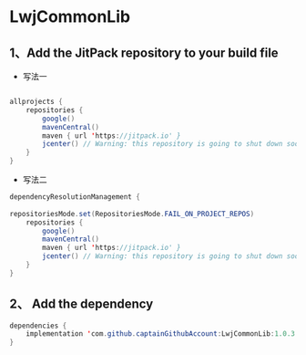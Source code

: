 # LwjCommonLib

## 1、Add the JitPack repository to your build file

* 写法一

```java

allprojects {
    repositories {
        google()
        mavenCentral()
        maven { url 'https://jitpack.io' }
        jcenter() // Warning: this repository is going to shut down soon
    }
}
```

* 写法二

```java
dependencyResolutionManagement {
    
repositoriesMode.set(RepositoriesMode.FAIL_ON_PROJECT_REPOS)
    repositories {
        google()
        mavenCentral()
        maven { url 'https://jitpack.io' }
        jcenter() // Warning: this repository is going to shut down soon
    }
}
```

## 2、 Add the dependency
```java
dependencies {
    implementation 'com.github.captainGithubAccount:LwjCommonLib:1.0.3'
}
```
